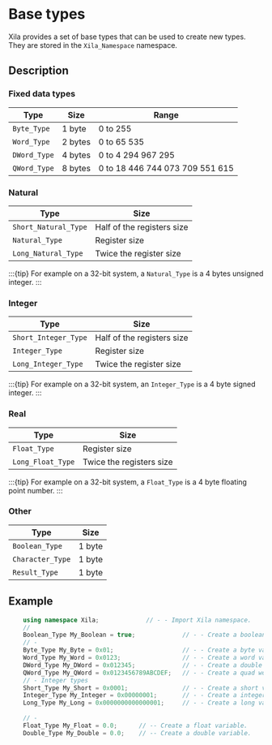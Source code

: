# Base types

Xila provides a set of base types that can be used to create new types. They are stored in the `Xila_Namespace` namespace.

## Description

### Fixed data types

| Type | Size | Range |
| --- | --- | --- |
| `Byte_Type` | 1 byte | 0 to 255 |
| `Word_Type` | 2 bytes | 0 to 65 535 |
| `DWord_Type` | 4 bytes | 0 to 4 294 967 295 |
| `QWord_Type` | 8 bytes | 0 to 18 446 744 073 709 551 615 |

### Natural

| Type | Size |
| --- | --- |
| `Short_Natural_Type` | Half of the registers size |
| `Natural_Type` | Register size |
| `Long_Natural_Type` | Twice the register size |

:::{tip}
    For example on a 32-bit system, a `Natural_Type` is a 4 bytes unsigned integer.
:::

### Integer

| Type | Size |
| --- | --- |
| `Short_Integer_Type` | Half of the registers size |
| `Integer_Type` | Register size |
| `Long_Integer_Type` | Twice the register size |

:::{tip}
    For example on a 32-bit system, an `Integer_Type` is a 4 byte signed integer.
:::

### Real

| Type | Size |
| --- | --- |
| `Float_Type` | Register size |
| `Long_Float_Type` | Twice the registers size |

:::{tip}
    For example on a 32-bit system, a `Float_Type` is a 4 byte floating point number.
:::

### Other

| Type | Size |
| --- | --- |
| `Boolean_Type` | 1 byte |
| `Character_Type` | 1 byte |
| `Result_Type` | 1 byte |

## Example

```cpp
    using namespace Xila;             // - - Import Xila namespace.
    //
    Boolean_Type My_Boolean = true;             // - - Create a boolean variable.
    // -  
    Byte_Type My_Byte = 0x01;                   // - - Create a byte variable.
    Word_Type My_Word = 0x0123;                 // - - Create a word variable.
    DWord_Type My_DWord = 0x012345;             // - - Create a double word variable.
    QWord_Type My_QWord = 0x0123456789ABCDEF;   // - - Create a quad word variable.
    // - Integer types
    Short_Type My_Short = 0x0001;               // - - Create a short variable.
    Integer_Type My_Integer = 0x00000001;       // - - Create a integer variable.
    Long_Type My_Long = 0x0000000000000001;     // - - Create a long variable. 
    
    // -
    Float_Type My_Float = 0.0;      // -- Create a float variable.
    Double_Type My_Double = 0.0;    // -- Create a double variable.

```